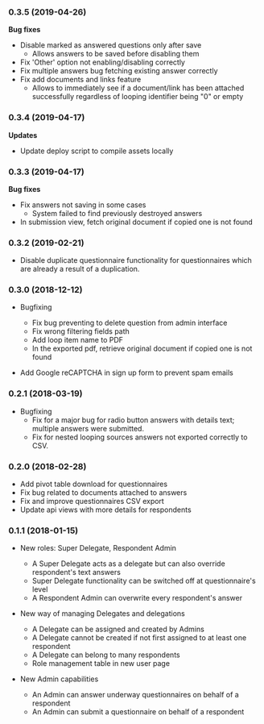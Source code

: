 ### 0.3.5 (2019-04-26)

**Bug fixes**

* Disable marked as answered questions only after save
  - Allows answers to be saved before disabling them
* Fix 'Other' option not enabling/disabling correctly
* Fix multiple answers bug fetching existing answer correctly
* Fix add documents and links feature
  - Allows to immediately see if a document/link has been attached successfully regardless of looping identifier being "0" or empty

### 0.3.4 (2019-04-17)

**Updates**

* Update deploy script to compile assets locally

### 0.3.3 (2019-04-17)

**Bug fixes**

* Fix answers not saving in some cases
  - System failed to find previously destroyed answers
* In submission view, fetch original document if copied one is not found

### 0.3.2 (2019-02-21)

* Disable duplicate questionnaire functionality for questionnaires which are already a result of a duplication.

### 0.3.0 (2018-12-12)

* Bugfixing
  - Fix bug preventing to delete question from admin interface
  - Fix wrong filtering fields path
  - Add loop item name to PDF
  - In the exported pdf, retrieve original document if copied one is not found

* Add Google reCAPTCHA in sign up form to prevent spam emails

### 0.2.1 (2018-03-19)
* Bugfixing
  - Fix for a major bug for radio button answers with details text; multiple answers were submitted.
  - Fix for nested looping sources answers not exported correctly to CSV.

### 0.2.0 (2018-02-28)

* Add pivot table download for questionnaires
* Fix bug related to documents attached to answers
* Fix and improve questionnaires CSV export
* Update api views with more details for respondents

### 0.1.1 (2018-01-15)

* New roles: Super Delegate, Respondent Admin
  - A Super Delegate acts as a delegate but can also override respondent's text answers
  - Super Delegate functionality can be switched off at questionnaire's level
  - A Respondent Admin can overwrite every respondent's answer

* New way of managing Delegates and delegations
  - A Delegate can be assigned and created by Admins
  - A Delegate cannot be created if not first assigned to at least one respondent
  - A Delegate can belong to many respondents
  - Role management table in new user page

* New Admin capabilities
  - An Admin can answer underway questionnaires on behalf of a respondent
  - An Admin can submit a questionnaire on behalf of a respondent
